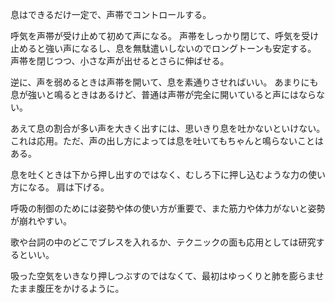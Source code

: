 息はできるだけ一定で、声帯でコントロールする。

呼気を声帯が受け止めて初めて声になる。
声帯をしっかり閉じて、呼気を受け止めると強い声になるし、息を無駄遣いしないのでロングトーンも安定する。
声帯を閉じつつ、小さな声が出せるとさらに伸ばせる。

逆に、声を弱めるときは声帯を開いて、息を素通りさせればいい。
あまりにも息が強いと鳴るときはあるけど、普通は声帯が完全に開いていると声にはならない。

あえて息の割合が多い声を大きく出すには、思いきり息を吐かないといけない。
これは応用。ただ、声の出し方によっては息を吐いてもちゃんと鳴らないことはある。

息を吐くときは下から押し出すのではなく、むしろ下に押し込むような力の使い方になる。
肩は下げる。

呼吸の制御のためには姿勢や体の使い方が重要で、また筋力や体力がないと姿勢が崩れやすい。

歌や台詞の中のどこでブレスを入れるか、テクニックの面も応用としては研究するといい。

吸った空気をいきなり押しつぶすのではなくて、最初はゆっくりと肺を膨らませたまま腹圧をかけるように。